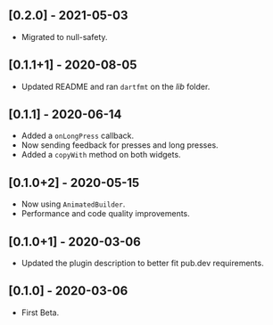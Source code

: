 ## [0.2.0] - 2021-05-03

* Migrated to null-safety.

## [0.1.1+1] - 2020-08-05

* Updated README and ran `dartfmt` on the _lib_ folder.

## [0.1.1] - 2020-06-14

* Added a `onLongPress` callback.
* Now sending feedback for presses and long presses.
* Added a `copyWith` method on both widgets.

## [0.1.0+2] - 2020-05-15

* Now using `AnimatedBuilder`.
* Performance and code quality improvements.

## [0.1.0+1] - 2020-03-06

* Updated the plugin description to better fit pub.dev requirements.

## [0.1.0] - 2020-03-06

* First Beta.
